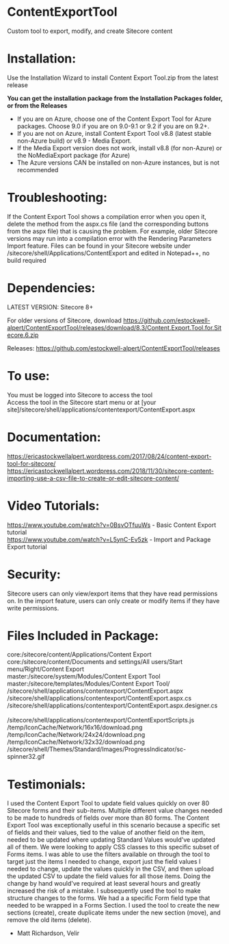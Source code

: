 # ContentExportTool
Custom tool to export, modify, and create Sitecore content

# Installation:
Use the Installation Wizard to install Content Export Tool.zip from the latest release

<b>You can get the installation package from the Installation Packages folder, or from the Releases</b> 
- If you are on Azure, choose one of the Content Export Tool for Azure packages. Choose 9.0 if you are on 9.0-9.1 or 9.2 if you are on 9.2+. 
- If you are not on Azure, install Content Export Tool v8.8 (latest stable non-Azure build) or v8.9 - Media Export. 
- If the Media Export version does not work, install v8.8 (for non-Azure) or the NoMediaExport package (for Azure)
- The Azure versions CAN be installed on non-Azure instances, but is not recommended


# Troubleshooting:
If the Content Export Tool shows a compilation error when you open it, delete the method from the aspx.cs file (and the corresponding buttons from the aspx file) that is causing the problem. For example, older Sitecore versions may run into a compilation error with the Rendering Parameters Import feature. Files can be found in your Sitecore website under /sitecore/shell/Applications/ContentExport and edited in Notepad++, no build required

# Dependencies:
LATEST VERSION: Sitecore 8+

For older versions of Sitecore, download https://github.com/estockwell-alpert/ContentExportTool/releases/download/8.3/Content.Export.Tool.for.Sitecore.6.zip 

Releases: https://github.com/estockwell-alpert/ContentExportTool/releases

# To use:
You must be logged into Sitecore to access the tool<br />
Access the tool in the Sitecore start menu or at [your site]/sitecore/shell/applications/contentexport/ContentExport.aspx

# Documentation:
https://ericastockwellalpert.wordpress.com/2017/08/24/content-export-tool-for-sitecore/
https://ericastockwellalpert.wordpress.com/2018/11/30/sitecore-content-importing-use-a-csv-file-to-create-or-edit-sitecore-content/

# Video Tutorials:
https://www.youtube.com/watch?v=0BsvOTfuuWs - Basic Content Export tutorial<br/>
https://www.youtube.com/watch?v=L5ynC-Ev5zk - Import and Package Export tutorial

# Security:
Sitecore users can only view/export items that they have read permissions on. In the import feature, users can only create or modify items if they have write permissions.

# Files Included in Package:
 core:/sitecore/content/Applications/Content Export <br/>
 core:/sitecore/content/Documents and settings/All users/Start menu/Right/Content Export <br/>
 master:/sitecore/system/Modules/Content Export Tool <br/>
 master:/sitecore/templates/Modules/Content Export Tool/ <br/>
 /sitecore/shell/applications/contentexport/ContentExport.aspx	<br/>
 /sitecore/shell/applications/contentexport/ContentExport.aspx.cs	<br/>
 /sitecore/shell/applications/contentexport/ContentExport.aspx.designer.cs <br/>	
 /sitecore/shell/applications/contentexport/ContentExportScripts.js <br/>
 /temp/IconCache/Network/16x16/download.png	<br/>
 /temp/IconCache/Network/24x24/download.png	<br/>
 /temp/IconCache/Network/32x32/download.png	<br/>
 /sitecore/shell/Themes/Standard/Images/ProgressIndicator/sc-spinner32.gif

# Testimonials:
I used the Content Export Tool to update field values quickly on over 80 Sitecore forms and their sub-items. Multiple different value changes needed to be made to hundreds of fields over more than 80 forms. The Content Export Tool was exceptionally useful in this scenario because a specific set of fields and their values, tied to the value of another field on the item, needed to be updated where updating Standard Values would've updated all of them. We were looking to apply CSS classes to this specific subset of Forms items. I was able to use the filters available on through the tool to target just the items I needed to change, export just the field values I needed to change, update the values quickly in the CSV, and then upload the updated CSV to update the field values for all those items. Doing the change by hand would've required at least several hours and greatly increased the risk of a mistake. I subsequently used the tool to make structure changes to the forms. We had a a specific Form field type that needed to be wrapped in a Forms Section. I used the tool to create the new sections (create), create duplicate items under the new section (move), and remove the old items (delete). 

- Matt Richardson, Velir
